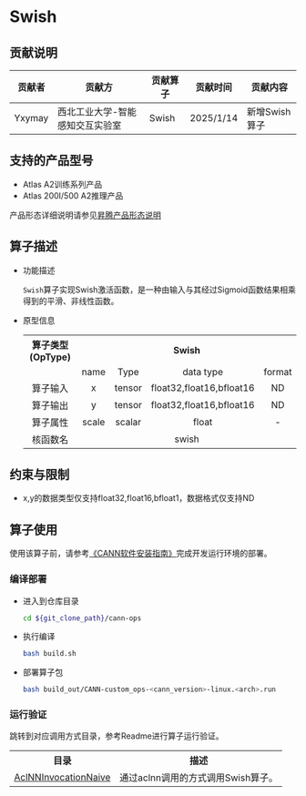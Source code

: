 # Swish
## 贡献说明
| 贡献者    | 贡献方              | 贡献算子  | 贡献时间      | 贡献内容      |
|--------|------------------|-------|-----------|-----------|
| Yxymay | 西北工业大学-智能感知交互实验室 | Swish | 2025/1/14 | 新增Swish算子 |

## 支持的产品型号

- Atlas A2训练系列产品
- Atlas 200I/500 A2推理产品

产品形态详细说明请参见[昇腾产品形态说明](http://www.hiascend.com/document/redirect/CannCommunityProductForm)

## 算子描述
- 功能描述

  `Swish`算子实现Swish激活函数，是一种由输入与其经过Sigmoid函数结果相乘得到的平滑、非线性函数。

- 原型信息

  <table>
    <tr><th align="center">算子类型(OpType)</th><th colspan="4" align="center">Swish</th></tr> 
    <tr><td align="center"> </td><td align="center">name</td><td align="center">Type</td><td align="center">data type</td><td align="center">format</td></tr>  
    <tr><td rowspan="2" align="center">算子输入</td>
     
    <tr><td align="center">x</td><td align="center">tensor</td><td align="center">float32,float16,bfloat16</td><td align="center">ND</td></tr>  
    
    <tr><td rowspan="1" align="center">算子输出</td>
    <td align="center">y</td><td align="center">tensor</td><td align="center">float32,float16,bfloat16</td><td align="center">ND</td></tr>  
    <tr><td rowspan="1" align="center">算子属性</td>
    <td align="center">scale</td><td align="center">scalar</td><td align="center">float</td><td align="center">-</td></tr>  
    <tr><td rowspan="1" align="center">核函数名</td><td colspan="4" align="center">swish</td></tr>  
  </table>

## 约束与限制
- x,y的数据类型仅支持float32,float16,bfloat1，数据格式仅支持ND

## 算子使用
使用该算子前，请参考[《CANN软件安装指南》](https://hiascend.com/document/redirect/CannCommunityInstSoftware)完成开发运行环境的部署。

### 编译部署
  - 进入到仓库目录

    ```bash
    cd ${git_clone_path}/cann-ops
    ```

  - 执行编译

    ```bash
    bash build.sh
    ```

  - 部署算子包

    ```bash
    bash build_out/CANN-custom_ops-<cann_version>-linux.<arch>.run
    ```

### 运行验证
跳转到对应调用方式目录，参考Readme进行算子运行验证。
<table>
    <th>目录</th><th>描述</th>
    <tr>
        <td><a href="./examples/AclNNInvocationNaive"> AclNNInvocationNaive</td><td>通过aclnn调用的方式调用Swish算子。</td>
    </tr>
</table>
